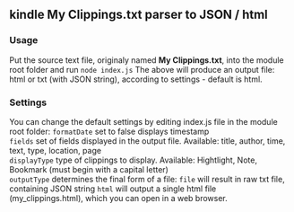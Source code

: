 ## kindle My Clippings.txt parser to JSON / html

### Usage

Put the source text file, originaly named **My Clippings.txt**, into the module root folder and run `node index.js`
The above will produce an output file: html or txt (with JSON string), according to settings - default is html.

### Settings

You can change the default settings by editing index.js file in the module root folder:
`formatDate` set to false displays timestamp<br/>
`fields` set of fields displayed in the output file. Available: title, author, time, text, type, location, page<br/>
`displayType` type of clippings to display. Available: Hightlight, Note, Bookmark (must begin with a capital letter)<br/>
`outputType` determines the final form of a file: `file` will result in raw txt file, containing JSON string `html` will output a single html file (my_clippings.html), which you can open in a web browser.<br/>
